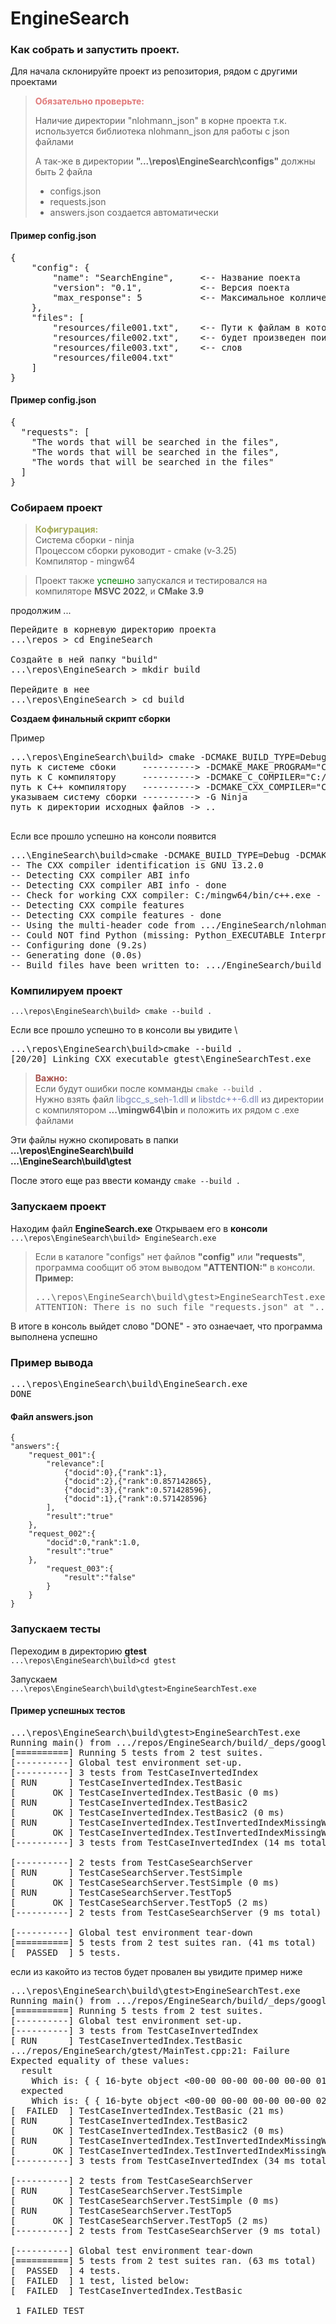 # EngineSearch


### **Как собрать и запустить проект.**

Для начала склонируйте проект из репозитория, рядом с другими проектами
>  **<font color="#e07979">Обязательно проверьте:</font>**  
> 
> Наличие директории "nlohmann_json" в корне проекта т.к. используется библиотека nlohmann_json для работы с json файлами
> 
> А так-же в директории **"...\repos\EngineSearch\configs"** должны быть 2 файла
> - configs.json
> - requests.json
> - answers.json создается автоматически

#### Пример config.json
<pre>
{
    "config": {
        "name": "SearchEngine",     <-- Название поекта
        "version": "0.1",           <-- Версия поекта
        "max_response": 5           <-- Максимальное колличествозапросов
    },
    "files": [
        "resources/file001.txt",    <-- Пути к файлам в которых
        "resources/file002.txt",    <-- будет произведен поиск
        "resources/file003.txt",    <-- слов
        "resources/file004.txt"
    ]
}
</pre>

####  Пример config.json
<pre>
{
  "requests": [
    "The words that will be searched in the files",
    "The words that will be searched in the files",
    "The words that will be searched in the files"
  ]
}
</pre>

### **Собираем проект**

> **<font color="a1a852">Кофигурация:</font>**  \
> Система сборки - ninja \
> Процессом сборки руководит - cmake (v-3.25) \
> Компилятор - mingw64

>Проект также <font color="green">успешно</font> запускался и тестировался на компиляторе **MSVC 2022**, и **CMake 3.9**

продолжим ... 

<pre>
Перейдите в корневую директорию проекта
...\repos > cd EngineSearch

Создайте в ней папку "build"
...\repos\EngineSearch > mkdir build

Перейдите в нее
...\repos\EngineSearch > cd build
</pre>

**Создаем финальный скрипт сборки**

Пример
 <pre>
...\repos\EngineSearch\build> cmake -DCMAKE_BUILD_TYPE=Debug <--- С отладкой или релиз
путь к системе сбоки     ----------> -DCMAKE_MAKE_PROGRAM="C:/ninja.exe"
путь к С компилятору     ----------> -DCMAKE_C_COMPILER="C:/mingw64/bin/gcc.exe"
путь к С++ компилятору   ----------> -DCMAKE_CXX_COMPILER="C:/mingw64/bin/c++.exe" 
указываем систему сборки ----------> -G Ninja 
путь к директории исходных файлов -> ..
 </pre>
Если все прошло успешно на консоли появится
<pre>
...\EngineSearch\build>cmake -DCMAKE_BUILD_TYPE=Debug -DCMAKE_MAKE_PROGRAM=C:/ninja.exe -DCMAKE_C_COMPILER=C:/mingw64/bin/gcc.exe -DCMAKE_CXX_COMPILER=C:/mingw64/bin/c++.exe -G Ninja ..
-- The CXX compiler identification is GNU 13.2.0
-- Detecting CXX compiler ABI info
-- Detecting CXX compiler ABI info - done
-- Check for working CXX compiler: C:/mingw64/bin/c++.exe - skipped
-- Detecting CXX compile features
-- Detecting CXX compile features - done
-- Using the multi-header code from .../EngineSearch/nlohmann_json/include/
-- Could NOT find Python (missing: Python_EXECUTABLE Interpreter)
-- Configuring done (9.2s)
-- Generating done (0.0s)
-- Build files have been written to: .../EngineSearch/build
</pre>

### **Компилируем проект**
`...\repos\EngineSearch\build> cmake --build . `

Если все прошло успешно то в консоли вы увидите  \
<pre>
...\repos\EngineSearch\build>cmake --build .
[20/20] Linking CXX executable gtest\EngineSearchTest.exe
</pre>

> **<font color="#a8534d">Важно:</font>** \
Если будут ошибки после комманды `cmake --build .`  \
Нужно взять файл <font color="#7681b8">libgcc_s_seh-1.dll</font> и  <font color="#7681b8">libstdc++-6.dll</font> из директории с компилятором **...\mingw64\bin** и положить их рядом с .exe файлами


Эти файлы нужно скопировать в папки  \
**...\repos\EngineSearch\build**  \
**...\EngineSearch\build\gtest**

После этого еще раз ввести команду `cmake --build .`
### **Запускаем проект**  
Находим файл **EngineSearch.exe**
Открываем его в **консоли**  \
`...\repos\EngineSearch\build> EngineSearch.exe `

> Если в каталоге "configs" нет файлов **"config"** или **"requests"**, программа сообщит об этом выводом **"ATTENTION:"** в консоли. \
> **Пример:**
> <pre>
> ...\repos\EngineSearch\build\gtest>EngineSearchTest.exe
> ATTENTION: There is no such file "requests.json" at "...\EngineSearch\configs" 
> </pre>

В итоге в консоль выйдет слово "DONE" - это ознаечает, что программа выполнена успешно

### Пример вывода
<pre>
...\repos\EngineSearch\build\EngineSearch.exe
DONE
</pre>

#### Файл answers.json
    {
    "answers":{
        "request_001":{
            "relevance":[
                {"docid":0},{"rank":1},
                {"docid":2},{"rank":0.857142865},
                {"docid":3},{"rank":0.571428596},
                {"docid":1},{"rank":0.571428596}
            ],
            "result":"true"
        },
        "request_002":{
            "docid":0,"rank":1.0,
            "result":"true"
        },
            "request_003":{
                "result":"false"
            }
        }
    }

### **Запускаем тесты** 

Переходим в директорию **gtest**  \
`...\repos\EngineSearch\build>cd gtest`

Запускаем  \
`...\repos\EngineSearch\build\gtest>EngineSearchTest.exe`

#### Пример успешных тестов
<pre>
...\repos\EngineSearch\build\gtest>EngineSearchTest.exe
Running main() from .../repos/EngineSearch/build/_deps/googletest-src/googletest/src/gtest_main.cc
[==========] Running 5 tests from 2 test suites.
[----------] Global test environment set-up.
[----------] 3 tests from TestCaseInvertedIndex
[ RUN      ] TestCaseInvertedIndex.TestBasic
[       OK ] TestCaseInvertedIndex.TestBasic (0 ms)
[ RUN      ] TestCaseInvertedIndex.TestBasic2
[       OK ] TestCaseInvertedIndex.TestBasic2 (0 ms)
[ RUN      ] TestCaseInvertedIndex.TestInvertedIndexMissingWord
[       OK ] TestCaseInvertedIndex.TestInvertedIndexMissingWord (0 ms)
[----------] 3 tests from TestCaseInvertedIndex (14 ms total)

[----------] 2 tests from TestCaseSearchServer
[ RUN      ] TestCaseSearchServer.TestSimple
[       OK ] TestCaseSearchServer.TestSimple (0 ms)
[ RUN      ] TestCaseSearchServer.TestTop5
[       OK ] TestCaseSearchServer.TestTop5 (2 ms)
[----------] 2 tests from TestCaseSearchServer (9 ms total)

[----------] Global test environment tear-down
[==========] 5 tests from 2 test suites ran. (41 ms total)
[  PASSED  ] 5 tests.
</pre>

если из какойто из тестов будет провален вы увидите пример ниже

<pre>
...\repos\EngineSearch\build\gtest>EngineSearchTest.exe
Running main() from .../repos/EngineSearch/build/_deps/googletest-src/googletest/src/gtest_main.cc
[==========] Running 5 tests from 2 test suites.
[----------] Global test environment set-up.
[----------] 3 tests from TestCaseInvertedIndex
[ RUN      ] TestCaseInvertedIndex.TestBasic
.../repos/EngineSearch/gtest/MainTest.cpp:21: Failure
Expected equality of these values:
  result
    Which is: { { 16-byte object <00-00 00-00 00-00 00-00 01-00 00-00 00-00 00-00> }, { 16-byte object <00-00 00-00 00-00 00-00 01-00 00-00 00-00 00-00>, 16-byte object <01-00 00-00 00-00 00-00 03-00 00-00 00-00 00-00> } }
  expected
    Which is: { { 16-byte object <00-00 00-00 00-00 00-00 02-00 00-00 00-00 00-00> }, { 16-byte object <00-00 00-00 00-00 00-00 01-00 00-00 00-00 00-00>, 16-byte object <01-00 00-00 00-00 00-00 03-00 00-00 00-00 00-00> } }
[  FAILED  ] TestCaseInvertedIndex.TestBasic (21 ms)
[ RUN      ] TestCaseInvertedIndex.TestBasic2
[       OK ] TestCaseInvertedIndex.TestBasic2 (0 ms)
[ RUN      ] TestCaseInvertedIndex.TestInvertedIndexMissingWord
[       OK ] TestCaseInvertedIndex.TestInvertedIndexMissingWord (0 ms)
[----------] 3 tests from TestCaseInvertedIndex (34 ms total)

[----------] 2 tests from TestCaseSearchServer
[ RUN      ] TestCaseSearchServer.TestSimple
[       OK ] TestCaseSearchServer.TestSimple (0 ms)
[ RUN      ] TestCaseSearchServer.TestTop5
[       OK ] TestCaseSearchServer.TestTop5 (2 ms)
[----------] 2 tests from TestCaseSearchServer (9 ms total)

[----------] Global test environment tear-down
[==========] 5 tests from 2 test suites ran. (63 ms total)
[  PASSED  ] 4 tests.
[  FAILED  ] 1 test, listed below:
[  FAILED  ] TestCaseInvertedIndex.TestBasic

 1 FAILED TEST
</pre>

